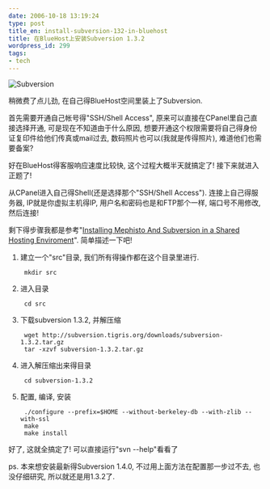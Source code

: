 ```yaml
---
date: 2006-10-18 13:19:24
type: post
title_en: install-subversion-132-in-bluehost
title: 在BlueHost上安装Subversion 1.3.2
wordpress_id: 299
tags:
- tech
---
```


![Subversion](http://aragost.com/static/subversion.png)

稍微费了点儿劲, 在自己得BlueHost空间里装上了Subversion.

首先需要开通自己帐号得"SSH/Shell  Access", 原来可以直接在CPanel里自己直接选择开通, 可是现在不知道由于什么原因, 想要开通这个权限需要将自己得身份证复印件给他们传真或mail过去, 数码照片也可以(我就是传得照片), 难道他们也需要备案?

好在BlueHost得客服响应速度比较快, 这个过程大概半天就搞定了! 接下来就进入正题了!

从CPanel进入自己得Shell(还是选择那个"SSH/Shell  Access"). 连接上自己得服务器, IP就是你虚拟主机得IP, 用户名和密码也是和FTP那个一样, 端口号不用修改, 然后连接!

剩下得步骤我都是参考"[Installing Mephisto And Subversion in a Shared Hosting Enviroment](http://blog.matharvard.com/2006/9/21/mephisto-subversion)". 简单描述一下吧!

1. 建立一个"src"目录, 我们所有得操作都在这个目录里进行.  

		mkdir src

2. 进入目录  

		cd src

3. 下载subversion 1.3.2, 并解压缩  

		wget http://subversion.tigris.org/downloads/subversion-1.3.2.tar.gz  
		tar -xzvf subversion-1.3.2.tar.gz

4. 进入解压缩出来得目录  

		cd subversion-1.3.2

5. 配置, 编译, 安装  

		./configure --prefix=$HOME --without-berkeley-db --with-zlib --with-ssl  
		make  
		make install

好了, 这就全搞定了! 可以直接运行"svn --help"看看了

ps. 本来想安装最新得Subversion 1.4.0, 不过用上面方法在配置那一步过不去, 也没仔细研究, 所以就还是用1.3.2了.
